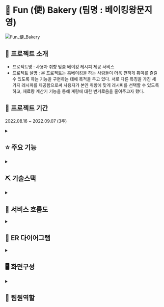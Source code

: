 # :birthday: Fun (便) Bakery (팀명 : 베이킹왕문지영)
![Fun_便_Bakery](/uploads/f80967022cd4c783b16febc35091b5ac/Fun_便_Bakery.png)

## 👀 프로젝트 소개
* 프로젝트명 : 사용자 취향 맞춤 베이킹 레시피 제공 서비스
* 프로젝트 설명 : 본 프로젝트는 홈베이킹을 하는 사람들이 더욱 편하게 취미를 즐길 수 있도록 하는 기능을 구현하는 데에 목적을 두고 있다. 서로 다른 특징을 가진 세 가지 레시피를 제공함으로써 사용자가 본인 취향에 맞게 레시피를 선택할 수 있도록 하고, 재료량 계산기 기능을 통해 계량에 대한 번거로움을 줄여주고자 했다.

## 📅 프로젝트 기간
2022.08.16 ~ 2022.09.07 (3주)
<br>
<!-- 주요기능 -->
<details>
<summary><h2>⭐ 주요 기능</h2></summary>
<ul>
    <li><b>웹 - 사용자</b>
        <ul>
            <li>레시피 화면
                <ul>
                    <li>재료, 재료량 계산기, 계량법 안내, 레시피 안내</li>
                    <li>취향별 선택</li>
                </ul>
            </li>
            <li>유의사항 화면</li>
            <li>사용자 게시판 화면</li>
            <li>기본으로 구비하면 좋은 재료 및 도구 정보 제공 화면 및 판매처</li>
            <li>회원가입 및 로그인 화면</li>
        </ul>
    </li>
</ul>
<ul>
    <li><b>웹 - 관리자</b>
        <ul>
            <li>회원관리 화면</li>
        </ul>
    </li>
</ul>
</details>
<!-- 기술 스택 -->
<details>
<summary><h2>⛏ 기술스택</h1></summary>
<div markdown="1">
<table>
    <tr>
        <th>구분</th>
        <th>내용</th>
    </tr>
    <tr>
        <td>사용언어</td>
        <td>
            <img src="https://img.shields.io/badge/Java-007396?style=for-the-badge&logo=java&logoColor=white"/>
            <img src="https://img.shields.io/badge/HTML5-E34F26?style=for-the-badge&logo=HTML5&logoColor=white"/>
            <img src="https://img.shields.io/badge/CSS3-1572B6?style=for-the-badge&logo=CSS3&logoColor=white"/>
            <img src="https://img.shields.io/badge/JavaScript-F7DF1E?style=for-the-badge&logo=JavaScript&logoColor=white"/>
        </td>
    </tr>
    <tr>
        <td>라이브러리</td>
        <td>
            <img src="https://img.shields.io/badge/BootStrap-7952B3?style=for-the-badge&logo=BootStrap&logoColor=white"/>
        </td>
    </tr>
    <tr>
        <td>개발도구</td>
        <td>
            <img src="https://img.shields.io/badge/Eclipse-2C2255?style=for-the-badge&logo=Eclipse&logoColor=white"/>
            <img src="https://img.shields.io/badge/VSCode-007ACC?style=for-the-badge&logo=VisualStudioCode&logoColor=white"/>
        </td>
    </tr>
    <tr>
        <td>서버환경</td>
        <td>
            <img src="https://img.shields.io/badge/Apache Tomcat-D22128?style=for-the-badge&logo=Apache Tomcat&logoColor=white"/>
        </td>
    </tr>
    <tr>
        <td>데이터베이스</td>
        <td>
            <img src="https://img.shields.io/badge/Oracle 11g-F80000?style=for-the-badge&logo=Oracle&logoColor=white"/>
        </td>
    </tr>
    <tr>
        <td>협업도구</td>
        <td>
            <img src="https://img.shields.io/badge/Git-F05032?style=for-the-badge&logo=Git&logoColor=white"/>
            <img src="https://img.shields.io/badge/GitLab-4B4B77?style=for-the-badge&logo=GitLab&logoColor=white"/>
        </td>
    </tr>
</table>
</div>
</details>


<!-- ## 🏗️ 시스템 아키텍처 -->

<!-- ## 📌 유스케이스 -->
<!-- 서비스 흐름도 -->
<details>
<summary><h2>📌 서비스 흐름도</h2></summary>
<div markdown="1">
![ServiceFlow](https://user-images.githubusercontent.com/101631017/217163943-e70dda74-3b42-49db-92c5-b7ee5fa2194f.png)
<br>
</div>
</details>

<!-- ER 다이어그램 -->
<details>
<summary><h2>📌 ER 다이어그램</h2></summary>
<div markdown="1">
![ERD](https://user-images.githubusercontent.com/101631017/217163983-885aed8d-aed2-4e9a-a881-cc2aa9433c9d.png)
<br>
</div>
</details>

<!-- 화면 구성 -->
<details>
<summary><h2>🖥 화면구성</h2></summary>
<div markdown="1">
![Display](https://user-images.githubusercontent.com/101631017/217164003-b022897d-de1a-49a2-9bb4-6bc5fad134d8.png)
<br>
</div>
</details>

<!-- 팀원 역할 -->
<details>
<summary><h2>👥 팀원역할</h2></summary>
<div markdown="1">
<table>
  <tr>
    <td align="center"><img src="https://search.pstatic.net/common/?src=http%3A%2F%2Fblogfiles.naver.net%2FMjAyMjA4MjFfODkg%2FMDAxNjYxMDUzMTI3Njg0.g2e-iSt4wy4eqDSm6x2TcrzrU1895yjL_yDlsNa0kKgg.oMqB5V_n8v5Zg8RGZf9JdEZq1aGF8X8j0_kQngdwXcQg.PNG.kjm830526%2Fd74ff43fff1fef1fb5c9c720539c80467fbf5e2b610cdf4aed5c6fce9afeb7bda4d80cdc71ed.png&type=sc960_832" width="100" height="100"/></td>
    <td align="center"><img src="https://search.pstatic.net/common/?src=http%3A%2F%2Fblogfiles.naver.net%2FMjAyMTA0MTFfMTg4%2FMDAxNjE4MTQ0MjQxNTE4.v_51ZSYH73tWmCFI2vAXYgnX3RPUdkngcSNCvJIG3Ccg.NDoabI_nYRUbwF8zWuwRieELtx5Q92H6rZvi09EWX48g.PNG.rachel_1222%2F95af3f46eaaf1a96d5241010cc9ee384b1d314005713e8e1de00ce15c683103f3d0bf92d1a40.png&type=sc960_832" width="100" height="100"/></td>
    <td align="center"><img src="https://search.pstatic.net/common/?src=http%3A%2F%2Fblogfiles.naver.net%2FMjAyMTA4MDdfMjA0%2FMDAxNjI4Mjk3ODc3NTM0.dnpobAAF4DHzWDi3_m01BYA_vyAYvCObaHcnR5GkYaYg.l1LXfmsmhzGvcxQgx4Yidd5fliYXujG0fDlIBCDkIT4g.PNG.bks07121%2F%25C6%25C4%25C0%25CF%25B7%25B5%25B8%25C0_%25C4%25ED%25C5%25B0.png&type=sc960_832" width="100" height="100"/></td>
    <td align="center"><img src="https://search.pstatic.net/common/?src=http%3A%2F%2Fcafefiles.naver.net%2F20150626_288%2Fkaoru244_1435316169899DF5WH_PNG%2F24.png&type=sc960_832" width="100" height="100"/></td>
    <td align="center"><img src="https://search.pstatic.net/common/?src=http%3A%2F%2Fblogfiles.naver.net%2F20160303_235%2Fhsysn0618_1457008263327xmEQw_PNG%2F8.png&type=sc960_832" width="100" height="100"/></td>
  </tr>
  <tr>
    <td align="center"><strong>문지영</strong></td>
    <td align="center"><strong>노성진</strong></td>
    <td align="center"><strong>박현성</strong></td>
    <td align="center"><strong>윤예지</strong></td>
    <td align="center"><strong>이현우</strong></td>
  </tr>
  <tr>
    <td align="left"><b>- 프로젝트 총괄<br>- 데이터 수집 및 전처리<br>- 재료량 계산기능 구현</b></td>
    <td align="left"><b>- 웹 UI/UX<br>- 로그인,회원가입 기능<br>- 계량법 안내 모달 구현</b></td>
    <td align="left"><b>- 웹 UI/UX<br>- 게시판 기능 구현<br>- 사이드바 기능 구현</b></td>
    <td align="left"><b>- 웹 UI/UX<br>- 데이터 수집 및 전처리<br>- 레시피 분류 기능 구현</b></td>
    <td align="left"><b>- 데이터 수집 및 전처리<br>- DB구축<br>- 회원관리 기능 구현</b></td>
  </tr>
  <tr>
    <td align="center"><a href="https://github.com/jiyounghi" target='_blank'>github</a></td>
    <td align="center"><a href="https://github.com/shtjdwls1" target='_blank'>github</a></td>
    <td align="center"><a href="https://github.com/hyeontjd" target='_blank'>github</a></td>
    <td align="center"><a href="https://github.com/yeeeeeji" target='_blank'>github</a></td>
    <td align="center"><a href="https://github.com/gusdn820" target='_blank'>github</a></td>
  </tr>
</table>
</div>
</details>


<!-- ## 🧐 트러블슈팅 -->

<br>
